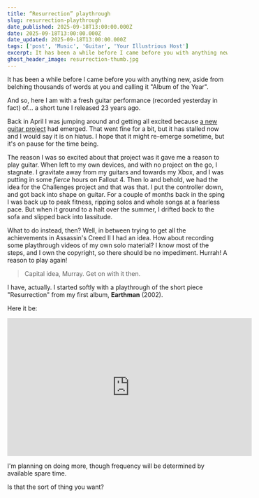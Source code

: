 ```yaml
---
title: “Resurrection” playthrough
slug: resurrection-playthrough
date_published: 2025-09-18T13:00:00.000Z
date: 2025-09-18T13:00:00.000Z
date_updated: 2025-09-18T13:00:00.000Z
tags: ['post', 'Music', 'Guitar', 'Your Illustrious Host']
excerpt: It has been a while before I came before you with anything new...
ghost_header_image: resurrection-thumb.jpg
---
```


It has been a while before I came before you with anything new, aside from belching thousands of words at you and calling it "Album of the Year".

And so, here I am with a fresh guitar performance (recorded yesterday in fact) of... a short tune I released 23 years ago.

Back in April I was jumping around and getting all excited because [a new guitar project](/guitar-challenges/) had emerged. That went fine for a bit, but it has stalled now and I would say it is on hiatus. I hope that it might re-emerge sometime, but it's on pause for the time being.

The reason I was so excited about that project was it gave me a reason to play guitar. When left to my own devices, and with no project on the go, I stagnate. I gravitate away from my guitars and towards my Xbox, and I was putting in some *fierce* hours on Fallout 4. Then lo and behold, we had the idea for the Challenges project and that was that. I put the controller down, and got back into shape on guitar. For a couple of months back in the sping I was back up to peak fitness, ripping solos and whole songs at a fearless pace. But when it ground to a halt over the summer, I drifted back to the sofa and slipped back into lassitude.

What to do instead, then? Well, in between trying to get all the achievements in Assassin's Creed II I had an idea. How about recording some playthrough videos of my own solo material? I know most of the steps, and I own the copyright, so there should be no impediment. Hurrah! A reason to play again!

> Capital idea, Murray. Get on with it then.

I have, actually. I started softly with a playthrough of the short piece "Resurrection" from my first album, **Earthman** (2002).

Here it be:

<iframe width="560" height="315" src="https://www.youtube-nocookie.com/embed/dCOKynqSCZk?si=Ye0d0rNXK3k2CX3L" title="YouTube video player" frameborder="0" allow="accelerometer; autoplay; clipboard-write; encrypted-media; gyroscope; picture-in-picture; web-share" referrerpolicy="strict-origin-when-cross-origin" allowfullscreen></iframe>

I'm planning on doing more, though frequency will be determined by available spare time.

Is that the sort of thing you want?
